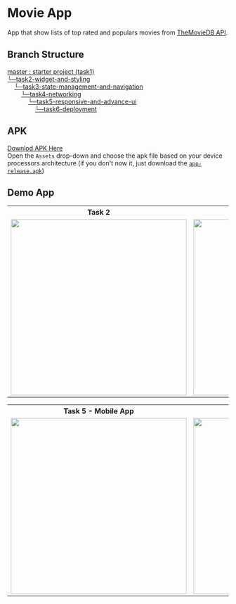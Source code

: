 # Movie App

App that show lists of top rated and populars movies from [TheMovieDB API](https://developers.themoviedb.org/3).

## Branch Structure

[master : starter project (task1)](https://github.com/YLab-Mobile-Dev-Bootcamp/fakhry-tasks/tree/master)\
[└─task2-widget-and-styling](https://github.com/YLab-Mobile-Dev-Bootcamp/fakhry-tasks/tree/task2-widget-and-styling)\
&nbsp;&nbsp;&nbsp;&nbsp;[└─task3-state-management-and-navigation](https://github.com/YLab-Mobile-Dev-Bootcamp/fakhry-tasks/tree/task3-state-mangement-and-navigation)\
&nbsp;&nbsp;&nbsp;&nbsp;&nbsp;&nbsp;&nbsp;&nbsp;[└─task4-networking](https://github.com/YLab-Mobile-Dev-Bootcamp/fakhry-tasks/tree/task4-networking)\
&nbsp;&nbsp;&nbsp;&nbsp;&nbsp;&nbsp;&nbsp;&nbsp;&nbsp;&nbsp;&nbsp;&nbsp;[└─task5-responsive-and-advance-ui](https://github.com/YLab-Mobile-Dev-Bootcamp/fakhry-tasks/tree/task5-responsive-and-advance-ui)\
&nbsp;&nbsp;&nbsp;&nbsp;&nbsp;&nbsp;&nbsp;&nbsp;&nbsp;&nbsp;&nbsp;&nbsp;&nbsp;&nbsp;&nbsp;&nbsp;[└─task6-deployment](https://github.com/YLab-Mobile-Dev-Bootcamp/fakhry-tasks/tree/task5-responsive-and-advance-ui)

## APK
[Downlod APK Here](https://github.com/YLab-Mobile-Dev-Bootcamp/fakhry-tasks/releases)\
Open the `Assets` drop-down and choose the apk file based on your device processors architecture (if you don't now it, just download the [`app-release.apk`](https://github.com/YLab-Mobile-Dev-Bootcamp/fakhry-tasks/releases/download/v0.1.0/app-release.apk))

## Demo App

<table>

<tr>
<th>Task 2</th>
<th>Task 3</th>
<th>Task 4</th>
</tr>

<tr>
<td><img src="https://cdn.discordapp.com/attachments/791866991995650081/874743658950320208/ezgif-3-f0d51f622682.gif" height=400></td>
<td><img src="https://cdn.discordapp.com/attachments/791866991995650081/875855177033347082/task3.gif" height=400></td>
<td><img src="https://cdn.discordapp.com/attachments/791866991995650081/878517660130869308/task4.gif" height=400></td>
</tr>

</table>

<table>

<tr>
<th>Task 5 - Mobile App</th>
<th>Task 5 - Web App</th>
</tr>

<tr>
<td><img src="https://cdn.discordapp.com/attachments/791866991995650081/879046677758099537/task5-2.gif" height=400></td>
<td><img src="https://cdn.discordapp.com/attachments/791866991995650081/879046663291949076/task5-1.gif" height=400></td>
</tr>

</table>

